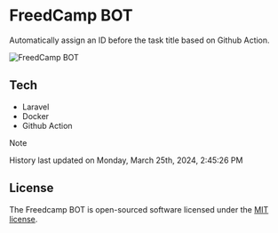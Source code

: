 # FreedCamp BOT

Automatically assign an ID before the task title based on Github Action.

![FreedCamp BOT](https://repository-images.githubusercontent.com/737932867/7d34798b-2680-471c-b089-a78a718d3d6a)

## Tech

- Laravel
- Docker
- Github Action

> [!NOTE]  
> History last updated on Monday, March 25th, 2024, 2:45:26 PM

## License

The Freedcamp BOT is open-sourced software licensed under the [MIT license](https://opensource.org/licenses/MIT).
